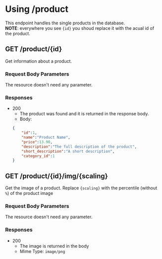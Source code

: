 # Using /product
This endpoint handles the single products in the database.<br>
**NOTE**: everywhere you see `{id}` you shoud replace it with the acual id of the product.


## GET /product/{id}
Get information about a product.

### Request Body Parameters
The resource doesn't need any parameter.

### Responses
* 200
    * The product was found and it is returned in the response body.
    * Body:
    ```json
    {
        "id":1,
        "name":"Product Name",
        "price":13.90,
        "description":"The full description of the product",
        "short_description":"A short description",
        "category_id":1
    }
    ```

## GET /product/{id}/img/{scaling}
Get the image of a product.
Replace `{scaling}` with the percentile (without `%`) of the product image

### Request Body Parameters
The resource doesn't need any parameter.

### Responses
* 200
    * The image is returned in the body
    * Mime Type: `image/png`